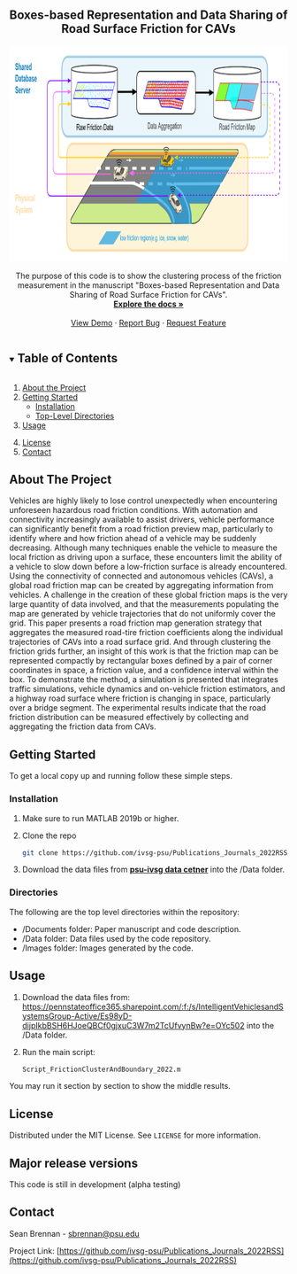 

<!--
The following template is based on:
Best-README-Template
Search for this, and you will find!
>
<!-- PROJECT LOGO -->
<br />
<p align="center">
  <!-- <a href="https://github.com/ivsg-psu/Publications_Journals_2022RSS">
    <img src="images/logo.png" alt="Logo" width="80" height="80">
  </a> -->

  <h2 align="center"> Boxes-based Representation and Data Sharing of Road Surface Friction for CAVs
  </h2>

<p align="center">
   <img src=".\Documents\title_imag_2.png" alt="data flow picture" width="900" height="390">

  <p align="center">
    The purpose of this code is to show the clustering process of the friction measurement in the manuscript "Boxes-based Representation and Data Sharing of Road Surface Friction for CAVs".
    <br />
    <a href="https://github.com/ivsg-psu/Publications_Journals_2022RSS/tree/main/Documents"><strong>Explore the docs »</strong></a>
    <br />
    <br />
    <a href="https://github.com/ivsg-psu/Publications_Journals_2022RSS">View Demo</a>
    ·
    <a href="https://github.com/ivsg-psu/Publications_Journals_2022RSS/issues">Report Bug</a>
    ·
    <a href="https://github.com/ivsg-psu/Publications_Journals_2022RSS/issues">Request Feature</a>
  </p>
</p>



<!-- TABLE OF CONTENTS -->
<details open="open">
  <summary><h2 style="display: inline-block">Table of Contents</h2></summary>
  <ol>
    <li>
      <a href="#about-the-project">About the Project</a>
    </li>
    <li>
      <a href="#getting-started">Getting Started</a>
      <ul>
        <li><a href="#installation">Installation</a></li>
	<li><a href="#directories">Top-Level Directories</li>
      </ul>
    </li>
    <li><a href="#usage">Usage</a></li>
	    <ul>
	    </ul>
    <li><a href="#license">License</a></li>
    <li><a href="#contact">Contact</a></li>
  </ol>
</details>



<!-- ABOUT THE PROJECT -->
## About The Project

<!--[![Product Name Screen Shot][product-screenshot]](https://example.com)-->

Vehicles are highly likely to lose control unexpectedly when encountering unforeseen hazardous road friction conditions. With automation and connectivity increasingly available to assist drivers, vehicle performance can significantly benefit from a road friction preview map, particularly to identify where and how friction ahead of a vehicle may be suddenly decreasing. Although many techniques enable the vehicle to measure the local friction as driving upon a surface, these encounters limit the ability of a vehicle to slow down before a low-friction surface is already encountered. Using the connectivity of connected and autonomous vehicles (CAVs), a global road friction map can be created by aggregating information from vehicles. A challenge in the creation of these global friction maps is the very large quantity of data involved, and that the measurements populating the map are generated by vehicle trajectories that do not uniformly cover the grid. 
This paper presents a road friction map generation strategy that aggregates the measured road-tire friction coefficients along the individual trajectories of CAVs into a road surface grid. And through clustering the friction grids further, an insight of this work is that the friction map can be represented compactly by rectangular boxes defined by a pair of corner coordinates in space, a friction value, and a confidence interval within the box. To demonstrate the method, a simulation is presented that integrates traffic simulations, vehicle dynamics and on-vehicle friction estimators, and a highway road surface where friction is changing in space, particularly over a bridge segment. The experimental results indicate that the road friction distribution can be measured effectively by collecting and aggregating the friction data from CAVs.


<!-- GETTING STARTED -->
## Getting Started

To get a local copy up and running follow these simple steps.

### Installation

1.  Make sure to run MATLAB 2019b or higher.

2. Clone the repo
   ```sh
   git clone https://github.com/ivsg-psu/Publications_Journals_2022RSS
   ```
3. Download the data files from <a href="https://pennstateoffice365.sharepoint.com/:f:/s/IntelligentVehiclesandSystemsGroup-Active/Es98yD-dijpIkbBSH6HJoeQBCf0gjxuC3W7m2TcUfvynBw?e=OYc502"><strong>psu-ivsg data cetner</strong></a> into the /Data folder. 


<!-- STRUCTURE OF THE REPO -->
### Directories
The following are the top level directories within the repository:
<ul>
	<li>/Documents folder: Paper manuscript and code description.</li>
	<li>/Data folder: Data files used by the code repository.</li>
	<li>/Images folder: Images generated by the code.</li>
</ul>



<!-- USAGE EXAMPLES -->
## Usage
<!-- Use this space to show useful examples of how a project can be used.
Additional screenshots, code examples and demos work well in this space. You may
also link to more resources. -->

1. Download the data files from: https://pennstateoffice365.sharepoint.com/:f:/s/IntelligentVehiclesandSystemsGroup-Active/Es98yD-dijpIkbBSH6HJoeQBCf0gjxuC3W7m2TcUfvynBw?e=OYc502  into the /Data folder. 

2. Run the main script:

   ```sh
   Script_FrictionClusterAndBoundary_2022.m
   ```
You may run it section by section to show the middle results. 


<!-- LICENSE -->
## License

Distributed under the MIT License. See `LICENSE` for more information.


## Major release versions
This code is still in development (alpha testing)


<!-- CONTACT -->
## Contact
Sean Brennan - sbrennan@psu.edu

Project Link: [https://github.com/ivsg-psu/Publications_Journals_2022RSS](https://github.com/ivsg-psu/Publications_Journals_2022RSS)



<!-- MARKDOWN LINKS & IMAGES -->
<!-- https://www.markdownguide.org/basic-syntax/#reference-style-links -->
[contributors-shield]: https://img.shields.io/github/contributors/ivsg-psu/FeatureExtraction_Association_PointToPointAssociation.svg?style=for-the-badge
[contributors-url]: https://github.com/ivsg-psu/FeatureExtraction_Association_PointToPointAssociation/graphs/contributors
[forks-shield]: https://img.shields.io/github/forks/ivsg-psu/FeatureExtraction_Association_PointToPointAssociation.svg?style=for-the-badge
[forks-url]: https://github.com/ivsg-psu/FeatureExtraction_Association_PointToPointAssociation/network/members
[stars-shield]: https://img.shields.io/github/stars/ivsg-psu/FeatureExtraction_Association_PointToPointAssociation.svg?style=for-the-badge
[stars-url]: https://github.com/ivsg-psu/FeatureExtraction_Association_PointToPointAssociation/stargazers
[issues-shield]: https://img.shields.io/github/issues/ivsg-psu/reFeatureExtraction_Association_PointToPointAssociationpo.svg?style=for-the-badge
[issues-url]: https://github.com/ivsg-psu/FeatureExtraction_Association_PointToPointAssociation/issues
[license-shield]: https://img.shields.io/github/license/ivsg-psu/FeatureExtraction_Association_PointToPointAssociation.svg?style=for-the-badge
[license-url]: https://github.com/ivsg-psu/FeatureExtraction_Association_PointToPointAssociation/blob/master/LICENSE.txt








